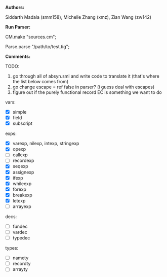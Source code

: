 **Authors:**

Siddarth Madala (smm158), Michelle Zhang (xmz), Zian Wang (zw142) 


**Run Parser:**

CM.make "sources.cm";

Parse.parse "/path/to/test.tig";

**Comments:**

TODO:
1. go through all of absyn.sml and write code to translate it (that's where the list below comes from)
2. go change escape = ref false in parser? (i guess deal with escapes)
3. figure out if the purely functional record EC is something we want to do  

vars:
- [x] simple
- [x] field
- [x] subscript

exps:
- [x] varexp, nilexp, intexp, stringexp
- [x] opexp
- [ ] callexp
- [ ] recordexp
- [x] seqexp
- [x] assignexp
- [x] ifexp
- [x] whileexp
- [x] forexp
- [x] breakexp
- [x] letexp
- [ ] arrayexp

decs:
- [ ] fundec
- [ ] vardec
- [ ] typedec

types:
- [ ] namety
- [ ] recordty
- [ ] arrayty
